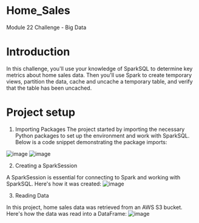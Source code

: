 # Home_Sales
Module 22 Challenge - Big Data

# Introduction
In this challenge, you'll use your knowledge of SparkSQL to determine key metrics about home sales data. Then you'll use Spark to create temporary views, partition the data, cache and uncache a temporary table, and verify that the table has been uncached.

# Project setup
1. Importing Packages
The project started by importing the necessary Python packages to set up the environment and work with SparkSQL. Below is a code snippet demonstrating the package imports:

![image](https://github.com/CRGMBC/Home_Sales/assets/134125287/1ca05851-be04-4c30-9500-88cb672d880a)
![image](https://github.com/CRGMBC/Home_Sales/assets/134125287/2f49463b-acb6-4ffa-86e3-f30b7fa8eae8)

2. Creating a SparkSession

A SparkSession is essential for connecting to Spark and working with SparkSQL. Here's how it was created:
![image](https://github.com/CRGMBC/Home_Sales/assets/134125287/d8d4372f-442e-4c31-a7ff-8d225abaeaa6)

3. Reading Data

In this project, home sales data was retrieved from an AWS S3 bucket. Here's how the data was read into a DataFrame:
![image](https://github.com/CRGMBC/Home_Sales/assets/134125287/2e146944-f39b-460d-a3f1-4ef40251a4fc)

